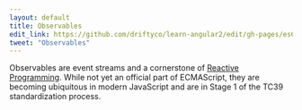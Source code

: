 ```yaml
---
layout: default
title: Observables
edit_link: https://github.com/driftyco/learn-angular2/edit/gh-pages/es6/observables/index.md
tweet: "Observables"
---
```


Observables are event streams and a cornerstone of [Reactive Programming](https://en.wikipedia.org/wiki/Reactive_programming). While not yet an official part of ECMAScript, they are becoming ubiquitous in modern JavaScript and are in Stage 1 of the TC39 standardization process.
